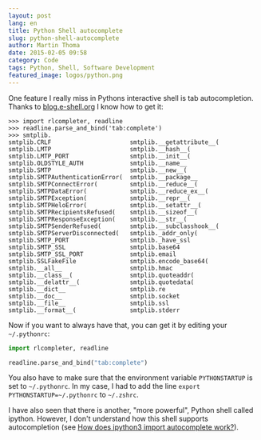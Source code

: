 ```yaml
---
layout: post
lang: en
title: Python Shell autocomplete
slug: python-shell-autocomplete
author: Martin Thoma
date: 2015-02-05 09:58
category: Code
tags: Python, Shell, Software Development
featured_image: logos/python.png
---
```

One feature I really miss in Pythons interactive shell is tab autocompletion.
Thanks to [blog.e-shell.org](http://blog.e-shell.org/221) I know how to get it:

```python-repl
>>> import rlcompleter, readline
>>> readline.parse_and_bind('tab:complete')
>>> smtplib.
smtplib.CRLF                      smtplib.__getattribute__(
smtplib.LMTP                      smtplib.__hash__(
smtplib.LMTP_PORT                 smtplib.__init__(
smtplib.OLDSTYLE_AUTH             smtplib.__name__
smtplib.SMTP                      smtplib.__new__(
smtplib.SMTPAuthenticationError(  smtplib.__package__
smtplib.SMTPConnectError(         smtplib.__reduce__(
smtplib.SMTPDataError(            smtplib.__reduce_ex__(
smtplib.SMTPException(            smtplib.__repr__(
smtplib.SMTPHeloError(            smtplib.__setattr__(
smtplib.SMTPRecipientsRefused(    smtplib.__sizeof__(
smtplib.SMTPResponseException(    smtplib.__str__(
smtplib.SMTPSenderRefused(        smtplib.__subclasshook__(
smtplib.SMTPServerDisconnected(   smtplib._addr_only(
smtplib.SMTP_PORT                 smtplib._have_ssl
smtplib.SMTP_SSL                  smtplib.base64
smtplib.SMTP_SSL_PORT             smtplib.email
smtplib.SSLFakeFile               smtplib.encode_base64(
smtplib.__all__                   smtplib.hmac
smtplib.__class__(                smtplib.quoteaddr(
smtplib.__delattr__(              smtplib.quotedata(
smtplib.__dict__                  smtplib.re
smtplib.__doc__                   smtplib.socket
smtplib.__file__                  smtplib.ssl
smtplib.__format__(               smtplib.stderr
```

Now if you want to always have that, you can get it by editing your
`~/.pythonrc`:

```python
import rlcompleter, readline

readline.parse_and_bind("tab:complete")
```

You also have to make sure that the environment variable `PYTHONSTARTUP` is set to
`~/.pythonrc`. In my case, I had to add the line `export PYTHONSTARTUP=~/.pythonrc`
to `~/.zshrc`.

I have also seen that there is another, "more powerful", Python shell called
ipython. However, I don't understand how this shell supports autocompletion
(see [How does ipython3 import autocomplete work?](http://stackoverflow.com/q/28329269/562769)).

